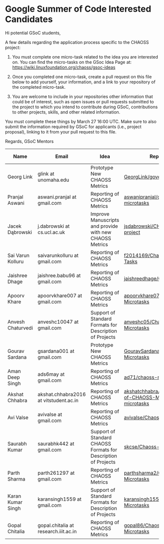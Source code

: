 # Google Summer of Code Interested Candidates

Hi potential GSoC students,

A few details regarding the application process specific to the CHAOSS project:

1) You must complete one micro-task related to the idea you are interested on. You can find the micro-tasks on the GSoc Idea Page at: https://wiki.linuxfoundation.org/chaoss/gsoc-ideas

2) Once you completed one micro-task, create a pull request on this file below to add yourself, your information, and a link to your repository of the completed micro-task.

3) You are welcome to include in your repositories other information that could be of interest, such as open issues or pull requests submitted to the project to which you intend to contribute during GSoC, contributions to other projects, skills, and other related information.

You must complete these things by March 27 16:00 UTC. Make sure to also submit the information required by GSoC for applicants (i.e., project proposal), linking to it from your pull request to this file.

Regards,
GSoC Mentors 


| Name | Email | Idea | Repo | Project Proposal |
| --- | --- | --- | --- | --- |
| Georg Link | glink at unomaha.edu | Prototype New CHAOSS Metrics | [GeorgLink/governance](https://github.com/GeorgLink/governance) | [none](https://wiki.linuxfoundation.org/chaoss/gsoc-ideas) |
| Pranjal Aswani | aswani.pranjal at gmail.com | Reporting of CHAOSS Metrics | [aswanipranjal/chaoss-microtasks](https://github.com/aswanipranjal/chaoss-microtasks) | To-Do |
| Jacek Dąbrowski | j.dabrowski at cs.ucl.ac.uk | Improve Manuscripts and provide with new CHAOSS Metrics | [jsdabrowski/CHAOSS-project](https://github.com/jsdabrowski/CHAOSS-project) | To-Do |
| Sai Varun Kolluru | saivarunkolluru at gmail.com | Reporting of CHAOSS Metrics | [f2014169/Chaoss-Micro-Tasks](https://github.com/f2014169/Chaoss-Micro-Tasks) | To-Do |
| Jaishree Dhage | jaishree.babu96 at gmail.com | Reporting of CHAOSS Metrics | [jaishreedhage/Chaoss](https://github.com/jaishreedhage/Chaoss) | To-Do |
| Apoorv Khare | apoorvkhare007 at gmail.com | Reporting of CHAOSS Metrics | [apoorvkhare07/Chaoss-Microtasks](https://github.com/apoorvkhare07/Chaoss-Microtasks)| To-Do |
| Anvesh Chaturvedi | anveshc10047 at gmail.com | Support of Standard Formats for Description of Projects | [anveshc05/Chaoss-Microtasks](https://github.com/anveshc05/Chaoss-Microtasks) | To-Do |
| Gourav Sardana | gsardana001 at gmail.com | Prototype New CHAOSS Metrics | [GouravSardana/Chaoss-Microtasks](https://github.com/GouravSardana/chaoss-microtask) | To-Do |
| Aman Deep Singh | ads6may at gmail.com | Reporting of CHAOSS Metrics | [ad71/chaoss-microtasks](https://github.com/ad71/chaoss-microtasks) | To-Do |
| Akshat Chhabra | akshat.chhabra2016 at vitstudent.ac.in | Reporting of CHAOSS Metrics | [akshatchhabra/Reporting-of-CHAOSS-Metrics-microtasks](https://github.com/akshatchhabra/Reporting-of-CHAOSS-Metrics-microtasks) | To-Do |
| Avi Valse | avivalse at gmail.com | Reporting of CHAOSS Metrics | [avivalse/Chaoss](https://github.com/avivalse/Chaoss) | To do|
| Saurabh Kumar | saurabhk442 at gmail.com | Support of Standard CHAOSS Formats for Description of Projects | [skcse/Chaoss-Microtasks](https://github.com/skcse/Chaoss-Microtasks) | To-Do |
| Parth Sharma | parth261297 at gmail.com | Reporting of CHAOSS Metrics | [parthsharma2/CHAOSS-Microtasks](https://github.com/parthsharma2/CHAOSS-Microtasks) | To-Do |
| Karan Kumar Singh | karansingh1559 at gmail.com | Support of Standard Formats for Description of Projects | [karansingh1559/CHAOSS-Microtasks](https://github.com/karansingh1559/CHAOSS-Microtasks) | To-Do |
| Gopal Chitalia | gopal.chitalia at research.iiit.ac.in | Reporting of CHAOSS Metrics | [gopal86/Chaoss-Microtasks](https://github.com/gopal86/Chaoss-Microtasks) | To-Do |
